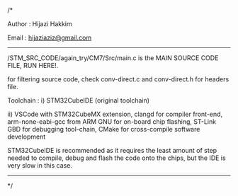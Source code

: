 /*

Author : Hijazi Hakkim

Email : hijaziaziz@gmail.com



**************************************************************

/STM_SRC_CODE/again_try/CM7/Src/main.c is the MAIN SOURCE CODE FILE, RUN HERE!.

for filtering source code, check conv-direct.c and conv-direct.h for headers file.

Toolchain : 
i)            STM32CubeIDE (original toolchain)

ii)           VSCode with STM32CubeMX extension, clangd for compiler front-end, arm-none-eabi-gcc from ARM GNU for on-board chip flashing,
              ST-Link GBD for debugging tool-chain, CMake for cross-compile software development


STM32CubeIDE is recommended as it requires the least amount of step needed to compile, debug and flash the code onto the chips, 
but the IDE is very slow in this case. 


**************************************************************


*/
